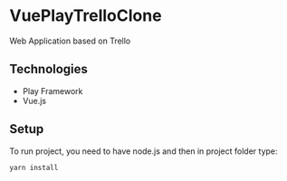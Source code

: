 # VuePlayTrelloClone
Web Application based on Trello

## Technologies
* Play Framework
* Vue.js



## Setup
To run project, you need to have node.js and then in project folder type:
```
yarn install
```
